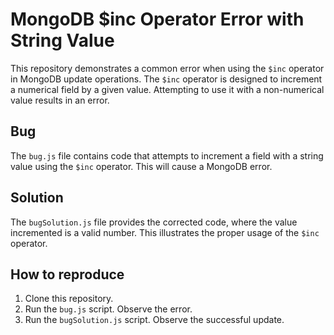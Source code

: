 # MongoDB $inc Operator Error with String Value

This repository demonstrates a common error when using the `$inc` operator in MongoDB update operations. The `$inc` operator is designed to increment a numerical field by a given value.  Attempting to use it with a non-numerical value results in an error.

## Bug
The `bug.js` file contains code that attempts to increment a field with a string value using the `$inc` operator. This will cause a MongoDB error.

## Solution
The `bugSolution.js` file provides the corrected code, where the value incremented is a valid number.  This illustrates the proper usage of the `$inc` operator.

## How to reproduce
1. Clone this repository.
2. Run the `bug.js` script. Observe the error.
3. Run the `bugSolution.js` script. Observe the successful update.